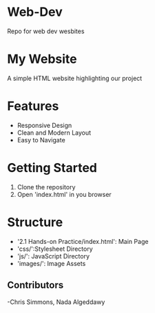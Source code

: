 # Web-Dev
Repo for web dev wesbites

# My Website
A simple HTML website highlighting our project

# Features
- Responsive Design
- Clean and Modern Layout
- Easy to Navigate

# Getting Started
1. Clone the repository
2. Open 'index.html' in you browser

# Structure
- '2.1 Hands-on Practice/index.html': Main Page
- 'css/':Stylesheet Directory
- 'js/': JavaScript Directory
- 'images/': Image Assets

## Contributors
-Chris Simmons, Nada Algeddawy
